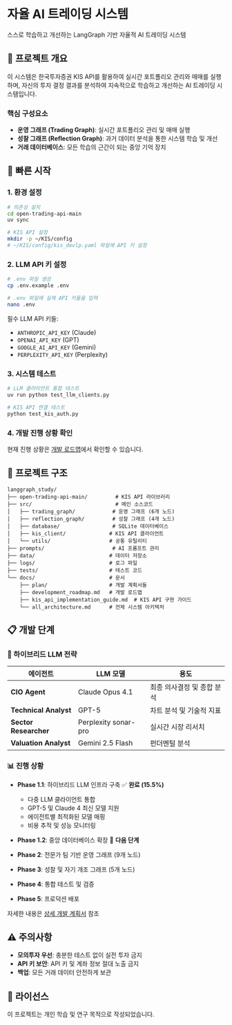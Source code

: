 # 자율 AI 트레이딩 시스템

스스로 학습하고 개선하는 LangGraph 기반 자율적 AI 트레이딩 시스템

## 🎯 프로젝트 개요

이 시스템은 한국투자증권 KIS API를 활용하여 실시간 포트폴리오 관리와 매매를 실행하며, 자신의 투자 결정 결과를 분석하여 지속적으로 학습하고 개선하는 AI 트레이딩 시스템입니다.

### 핵심 구성요소
- **운영 그래프 (Trading Graph)**: 실시간 포트폴리오 관리 및 매매 실행
- **성찰 그래프 (Reflection Graph)**: 과거 데이터 분석을 통한 시스템 학습 및 개선  
- **거래 데이터베이스**: 모든 학습의 근간이 되는 중앙 기억 장치

## 🚀 빠른 시작

### 1. 환경 설정

```bash
# 의존성 설치
cd open-trading-api-main
uv sync

# KIS API 설정
mkdir -p ~/KIS/config
# ~/KIS/config/kis_devlp.yaml 파일에 API 키 설정
```

### 2. LLM API 키 설정

```bash
# .env 파일 생성
cp .env.example .env

# .env 파일에 실제 API 키들을 입력
nano .env
```

필수 LLM API 키들:
- `ANTHROPIC_API_KEY` (Claude)
- `OPENAI_API_KEY` (GPT)  
- `GOOGLE_AI_API_KEY` (Gemini)
- `PERPLEXITY_API_KEY` (Perplexity)

### 3. 시스템 테스트

```bash
# LLM 클라이언트 통합 테스트
uv run python test_llm_clients.py

# KIS API 연결 테스트
python test_kis_auth.py
```

### 4. 개발 진행 상황 확인

현재 진행 상황은 [개발 로드맵](docs/development_roadmap.md)에서 확인할 수 있습니다.

## 📁 프로젝트 구조

```
langgraph_study/
├── open-trading-api-main/         # KIS API 라이브러리
├── src/                           # 메인 소스코드
│   ├── trading_graph/            # 운영 그래프 (6개 노드)
│   ├── reflection_graph/         # 성찰 그래프 (4개 노드)
│   ├── database/                 # SQLite 데이터베이스
│   ├── kis_client/              # KIS API 클라이언트
│   └── utils/                   # 공통 유틸리티
├── prompts/                      # AI 프롬프트 관리
├── data/                        # 데이터 저장소
├── logs/                        # 로그 파일
├── tests/                       # 테스트 코드
└── docs/                        # 문서
    ├── plan/                    # 개발 계획서들
    ├── development_roadmap.md   # 개발 로드맵
    ├── kis_api_implementation_guide.md  # KIS API 구현 가이드
    └── all_architecture.md      # 전체 시스템 아키텍처
```

## 📋 개발 단계

### 🎯 하이브리드 LLM 전략

| 에이전트 | LLM 모델 | 용도 |
|---------|---------|------|
| **CIO Agent** | Claude Opus 4.1 | 최종 의사결정 및 종합 분석 |
| **Technical Analyst** | GPT-5 | 차트 분석 및 기술적 지표 |
| **Sector Researcher** | Perplexity sonar-pro | 실시간 시장 리서치 |
| **Valuation Analyst** | Gemini 2.5 Flash | 펀더멘털 분석 |

### 📊 진행 상황

- **Phase 1.1**: 하이브리드 LLM 인프라 구축 ✅ **완료 (15.5%)**
  - 다중 LLM 클라이언트 통합
  - GPT-5 및 Claude 4 최신 모델 지원
  - 에이전트별 최적화된 모델 매핑
  - 비용 추적 및 성능 모니터링

- **Phase 1.2**: 중앙 데이터베이스 확장 🔄 **다음 단계**
- **Phase 2**: 전문가 팀 기반 운영 그래프 (9개 노드)
- **Phase 3**: 성찰 및 자기 개조 그래프 (5개 노드)
- **Phase 4**: 통합 테스트 및 검증
- **Phase 5**: 프로덕션 배포

자세한 내용은 [상세 개발 계획서](docs/plan/claude_detailed_development_plan(0919).md) 참조

## ⚠️ 주의사항

- **모의투자 우선**: 충분한 테스트 없이 실전 투자 금지
- **API 키 보안**: API 키 및 계좌 정보 절대 노출 금지
- **백업**: 모든 거래 데이터 안전하게 보관

## 📄 라이선스

이 프로젝트는 개인 학습 및 연구 목적으로 작성되었습니다.